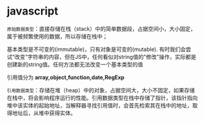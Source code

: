 # javascript

`原始数据类型`：直接存储在栈（stack）中的简单数据段，占据空间小，大小固定，属于被频繁使用的数据，所以存储在栈中；

基本类型是不可变的(immutable)，只有对象是可变的(mutable). 有时我们会尝试“改变”字符串的内容，但在JS中，任何看似对string值的"修改"操作，实际都是创建新的string值。任何方法都无法改变一个基本类型的值

引用值分为 **array,object,function,date,RegExp**

`引用数据类型`：存储在堆（heap）中的对象，占据空间大，大小不固定，如果存储在栈中，将会影响程序运行的性能。引用数据类型在栈中存储了指针，该指针指向堆中该实体的起始地址，当解释器寻找引用值时，会首先检索其在栈中的地址，取得地址后，从堆中获得实体。

